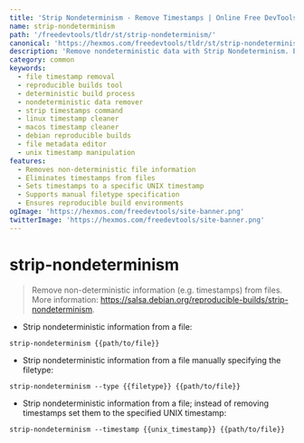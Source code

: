 ```yaml
---
title: 'Strip Nondeterminism - Remove Timestamps | Online Free DevTools by Hexmos'
name: strip-nondeterminism
path: '/freedevtools/tldr/st/strip-nondeterminism/'
canonical: 'https://hexmos.com/freedevtools/tldr/st/strip-nondeterminism/'
description: 'Remove nondeterministic data with Strip Nondeterminism. Eliminate timestamps from files, ensuring reproducible builds. Free online tool, no registration required.'
category: common
keywords:
  - file timestamp removal
  - reproducible builds tool
  - deterministic build process
  - nondeterministic data remover
  - strip timestamps command
  - linux timestamp cleaner
  - macos timestamp cleaner
  - debian reproducible builds
  - file metadata editor
  - unix timestamp manipulation
features:
  - Removes non-deterministic file information
  - Eliminates timestamps from files
  - Sets timestamps to a specific UNIX timestamp
  - Supports manual filetype specification
  - Ensures reproducible build environments
ogImage: 'https://hexmos.com/freedevtools/site-banner.png'
twitterImage: 'https://hexmos.com/freedevtools/site-banner.png'
---
```


# strip-nondeterminism

> Remove non-deterministic information (e.g. timestamps) from files.
> More information: <https://salsa.debian.org/reproducible-builds/strip-nondeterminism>.

- Strip nondeterministic information from a file:

`strip-nondeterminism {{path/to/file}}`

- Strip nondeterministic information from a file manually specifying the filetype:

`strip-nondeterminism --type {{filetype}} {{path/to/file}}`

- Strip nondeterministic information from a file; instead of removing timestamps set them to the specified UNIX timestamp:

`strip-nondeterminism --timestamp {{unix_timestamp}} {{path/to/file}}`
